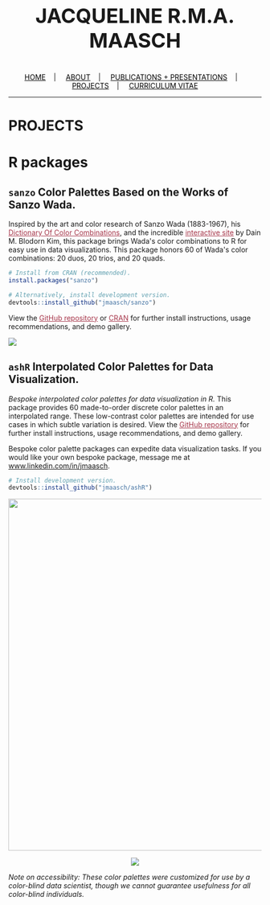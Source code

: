 <div class="name">
  <p align="center" style="font-size:40px">
    <b>JACQUELINE R.M.A. MAASCH</b>
  </p>
</div>

<div class="topnav">
  <p align="center">
  <a href="home.html" style="color: rgb(0,0,0)"><font color="000000">HOME</font></a>&nbsp;&nbsp;&nbsp;&nbsp;|&nbsp;&nbsp;&nbsp;&nbsp;
  <a href="about.html" style="color: rgb(0,0,0)"><font color="000000">ABOUT</font></a>&nbsp;&nbsp;&nbsp;&nbsp;|&nbsp;&nbsp;&nbsp;&nbsp;
  <a href="pubs.html" style="color: rgb(0,0,0)"><font color="000000">PUBLICATIONS + PRESENTATIONS</font></a>&nbsp;&nbsp;&nbsp;&nbsp;|&nbsp;&nbsp;&nbsp;&nbsp;
  <a href="projects.html" style="color: rgb(0,0,0)"><font color="000000">PROJECTS</font></a>&nbsp;&nbsp;&nbsp;&nbsp;|&nbsp;&nbsp;&nbsp;&nbsp;
  <a href="cv.html" style="color: rgb(0,0,0)"><font color="000000">CURRICULUM VITAE</font></a> 
</p>
</div>

---------------------------------------

# PROJECTS

# R packages

## ```sanzo``` Color Palettes Based on the Works of Sanzo Wada.


Inspired by the art and color research of Sanzo Wada (1883-1967), his <a href="http://seigensha.com/en/2016/11/01/978-4-86152-247-5/" style="color: rgb(167,55,75)" target="_blank"><font color="A7374B">Dictionary Of Color Combinations</font></a>, and the incredible <a href="https://github.com/dblodorn/sanzo-wada" style="color: rgb(167,55,75)" target="_blank"><font color="A7374B">interactive site</font></a> by Dain M. Blodorn Kim, this package brings Wada's color combinations to R for easy use in data visualizations. This package honors 60 of Wada's color combinations: 20 duos, 20 trios, and 20 quads.

```R
# Install from CRAN (recommended).
install.packages("sanzo")

# Alternatively, install development version.
devtools::install_github("jmaasch/sanzo")
```

View the <a href="https://github.com/jmaasch/sanzo/" style="color: rgb(167,55,75)" target="_blank"><font color="A7374B">GitHub repository</font></a> or <a href="https://CRAN.R-project.org/package=sanzo" style="color: rgb(167,55,75)" target="_blank"><font color="A7374B">CRAN</font></a> for further install instructions, usage recommendations, and demo gallery.

<img src="https://user-images.githubusercontent.com/50045763/71599641-b5a6b680-2b19-11ea-8262-bdc7c26505b0.png" align="middle"/>

## `ashR` Interpolated Color Palettes for Data Visualization.

*Bespoke interpolated color palettes for data visualization in R.* This package provides 60 made-to-order discrete color palettes in an interpolated range. These low-contrast color palettes are intended for use cases in which subtle variation is desired. View the <a href="https://github.com/jmaasch/ashR/" style="color: rgb(167,55,75)" target="_blank"><font color="A7374B">GitHub repository</font></a> for further install instructions, usage recommendations, and demo gallery.

Bespoke color palette packages can expedite data visualization tasks. If you would like your own bespoke package, message me at <a href="https://www.linkedin.com/in/jmaasch" style="color: rgb(167,55,75)" target="_blank"><font color="A7374B"> www.linkedin.com/in/jmaasch</font></a>.

```R
# Install development version.
devtools::install_github("jmaasch/ashR")
```
<p align="center">
<img src="https://user-images.githubusercontent.com/50045763/91103101-a5a78e00-e638-11ea-88b6-1b496f01a39a.jpg" width="700" align="middle"/>
  </p>
<p align="center">
<img src="https://user-images.githubusercontent.com/50045763/91103436-79404180-e639-11ea-9e45-76db3e016cd5.jpg" align="middle"/>
  </p>

*Note on accessibility: These color palettes were customized for use by a color-blind data scientist, though we cannot guarantee usefulness for all color-blind individuals.*
